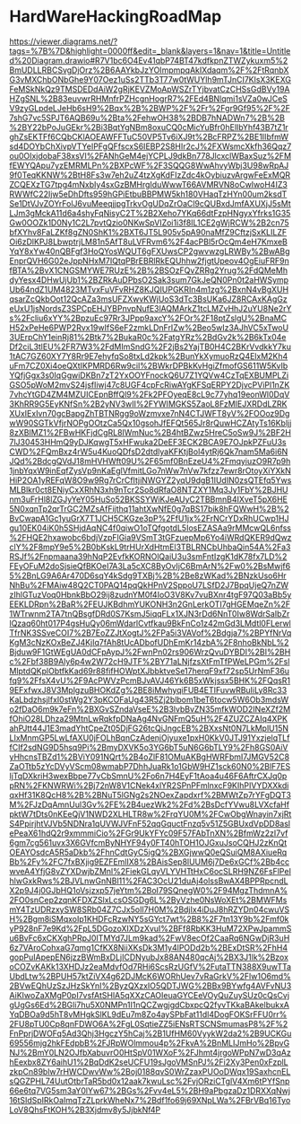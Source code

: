 # HardWareHackingRoadMap
https://viewer.diagrams.net/?tags=%7B%7D&highlight=0000ff&edit=_blank&layers=1&nav=1&title=Untitled%20Diagram.drawio#R7V1bc6O4Ev41qbP74BT47kdfkpnZTWZykuxm5%2BmUDLLRBCSvgDjOrz%2B6AAYkbJzYOImpmpqAkIXdaqm%2F%2FtRqnbXG3vMXChbONbGhe9Y07Oez1uSs2TTb3T77w0tWUYlh9mTJnCI7KlsX3KEXGFeMSkNkQz9TMSDEDdAiW2gRjKEVZMoApWSZrTYjbvatCzCHSsGdBVy19AHZgSNL%2B83euvwrRHMnfrPZHcgnHogrR7%2FEd4BNlqmi1sVZa0wJCeSV9zyGLpdeLJeHb6sH9%2Bqx%2B%2BWP%2F%2Fr%2Fgr9Gf95%2F%2F7shG7vc5SPJT6AQB69u%2Bta%2FehwOH38%2BDB7hNADWn7%2B%2B%2BY22bPoJuGEkr%2Bi3BqtYgNBm8oxuCQ0cMicYuBfr0hElIbYhf43B7tZ1rghZsEKTFf6CQbCKlAOEAWFFTuC50VP5Tv6iXJ9t%2BcFRPZ%2BE1IIbfmWsd4DOYbChXivpVTYeIPFgQFfscxS6IEBP2S8HIr2cJ%2FXWsmcXkfh36Qqz7ou0OIxjdobaF38xsVI%2FANhGeM4ejYCPLJ9dkBn778JlcxclWBaxSuz%2FMfEWYQApu7yzEMRMLPn%2BXPcWF%2F3SQQG8WwAhvyWbj3U98wRpAJ9f0TeqKKNW%2BtH8Fs3w7eh2uZ4tzXgKdFIzZdc4kOybiuzvArgwFeExMQRZCQEXzTG7tpg4mNxbIy4sxGzBMHrgIduWwwT66AVMRVN8oCwIwoH4IZ3RWWfC22Ijw5eDhDfts959hGPiEtbuBBPMW5kh180VHaqTzHYn00um2ksdTSe1DtVJvZOYrFolJ6vuMeeqjjpgTrkvOgUDqZrOaCl9cQUBxdJmfAXUXjJ5sMtLJm3gMckA11d6a4shyFqNisyC2T%2B2Xeho7YKq66dtFzpHNgyxYfrks1G35Gw0OOZk1D0Ny1C2L7pvtQzio0NKwSpVIZoi1i3f8IL1CE2gWjRCW%2B2cn75bfXYhv8FaLZKf8gZN0ShK1%2BXT6JT5L905v5pA90naMfZ9CftzjSxKLILZFOi6zDlKPJ8LbwptrjLM81n5AfT8uLVFRvm6%2F4acPBl5rOcQm4eH7KmxeBYqY8xYw40nQBFgf3HoQYosWQUT6gFXUwsCP2gwvwzgLRWBy%2BwABgEnprQVH6G02eJppNHxM7IQtqPBrEBRlRkEQUhhw2fjgtUpeov4OgEiuFRF9nfBTA%2BvX1CNGSMYWE7RUzE%2B%2BSOzFQvZRRg2Yrug%2FdQMeMhdyYesx4DHwUjUb1%2BZRkAuDPbsO2Sak3sum7GkJeQN0Pn0t2aHWSympUb64ndZ1UM4823MTvxFuVFvRHZ8KJQIUPGKRIn4m1zg%2BxnN4vBgXUHqsarZcQkbOot12QcAZa3msUFZXwvKWjUoS3dTc3BsUKa6JZ8RCAxKAgGzeUxU1jsNordsZ3SPCpEHJYBPnvpNufE3lAQMArkZ1tcLMZvHhJ2uYU8Ne2rYs%2Fcliu6xYY%2BpzuEc97Rr3JPpp9axcY%2FOr%2F18ptZslgU%2BnaMCH52xPeHe6PWP2Rvx19wIfS6eF2zmkLDnFrIZw%2Beo5wIz3AJhVC5xTwoU3UErpChY1einRj81%2Btk7%2BukaR0c%2FatgYRz%2BdGv2k%2B6kTx04eDf2ciL3tlEU%2FR7W3%2FdMImSndG%2F2jBs2YajTB0H4C2BKrVvdkkY7ku1tAC7GZ60XY7Y8Rr9E7ehyfqSo8txLd2kpk%2BunYkXymuoRzQ4ElxM2Kh4uFm7CZ0Xi4oeQXtIKPMRD6Rw9cil%2BWkrDPBkKvHgiZfmofGS611W5KvIbYQfjGgx3s0IqGgwiDKBn7zT2YxOOYFnockQ6U7Z1YQVw4CzTqEXBUMPLZiGSO5pWoM2mvS24jsfIiwj47c8UGF4cpFcRiwAYgKFSqERPY2DjvcPViPl1nZK7vhcYtGD4ZM4MZUICEpnBffQl9%2Fk2PFOyeqE8cL9c77yhq19eonWl0DqV3KhRR9G5EyKNfSn%2B2yNV3wII%2FYWIMGKS5ZaoL8FzMIEJXRDdLZRKXUxIExIvn70gcBapgZhTBTNRgg9oWzmvxe7nN4CTJWFT8yV%2FOOoz9DgwW90SGTkVfjrNOPgOOtzCa5Qx10gsohJfEFQt565Jr8rQuwHCZAtyTs16Kbljj8zXBIMZ1%2FBwHKFjdCgRL8IWmNuc%2B4htBZwz5HreC5oSw9J%2BF2H7lJ30453HHmQ9yDJKqwgT5xHFwuka2DeEF3ECK2BCA9E7OJpkPZFuU3sCWD%2FQmBxz4rW5u4KuoQDfsD2dtdlyaKFKtjBol4ytRj6Qk7nam5Ma6i6NJQd%2BdcgQVdJ18mHVHWft09U%2F65mf0BnEzeU4%2FmqyiuzO9R7p9h1jnbYqxW9inEqfZysVp9nKaEglVfmitLGo7nWw7nVw7kfzz7ewr8rOtoyXiYXkNHiP2OA1yREFqW8O9w9Rg7rCrCfItjiNWGYZ2yqU9dgB1IUdIN0zsQTEfq5YwsMLBlkr0ct8ENiyCxXRhN3xh9nTcr2So8dRfaO8NTZXY1Mq3Jy1FbY%2BJHUnm3uFrHl8lZGJyYeY05HuSo52BKSSYWiKJeAUyC2TBBmnB4IXveT5pX6HE5N0xqnTp2qrTrGC2MZsAfFijthq11ahtXwNfE0g7qBS17bik8hFQWwH%2B%2BvCwapA1Gc1yuGrX7T1JCH5CKGze3pP%2FfU1jx%2FrNCrYDxRhUCwp1HJgu10EK04iK0h5SHjdAqNC4f0qiwO1oTQfgotdL5IosEZASAa9rMMcwQL6nfss%2FHQE2hxawobc6bdjVzpFlGia9VSmT3tGFzuepMp6Yo4iWRdQKER9dQwzclY%2F8mpY9e5%2B0bKskL9trHUrXdHtmEl3TBLRNCbUhbaQin54A%2Fa3RSJf%2Fnpmaana39hNqP2EvfkKORNOlQaiU3u3smFntIzgK1dK78fx7LD%2FEyOFuM2doSjsieQfBKOeI7A3La5cXC8ByOvIjC6BmArN%2Fw0%2BsMwjf65%2BnLG9A6Ar470D6sqY4kSdg9TXBj%2B%2Be8zWKad%2BNzkUso6HrNhBu%2FMAiw48Q2CT0PAQ14pqQkHPnV2SppoU7LSfD2J7BpqUjeQ7nZWzIhlGTuzVoq0HbnkBbO29ij8zudnYM0f4IoO3V8Kv7vuBXnr4tgF97Q03aBb5yEEKLDRpn%2BaR%2FEUJKBdhmYUKONH3n2GnLerkOTI7gHGEMqeZn%2F1WTrwnm2TA7tnQBsgfDRd0S7KsmJ5iqqFLx1XJN3rDd6NnT0Iw8WdrSaIbZrlQzaq60ht017P4gsHuQy06mWdarlCvtfkau9BkFnCo1z42mGd3LMdtl0FLerwlTfrNK3SSveCOI7%2B7EoZZJtXogtJ%2FPa5i3VAVof%2Bdgja7%2BPYfNrVqKgM3cNzKOxBeZJ4KjIq7fAh8tUcADbofUDhEmKr14zbA%2F8nhoBkNbL%2Bjduw9F1GtWEgUA0dCFpAypJ%2FwnPn02rs906WrzQvuDYBDI%2BI%2BHc%2Fbf38B9Aly6p4w2W72cH9JTF%2BY71aLNjfzsXtFmTfPWeLPGm%2FslMlptdQKplObtfkKad69r88fifHOWptXJbbktveSe17herqF9xf72sp5UrNmF36ufq9%2FfsX4vU%2F9AcPWVzPcmBJvAVJ46Yk6B5xWkjssx5BHK%2FQqsR19EFxfwxJ8V3MplgzuBHOKdZg%2BE8iMwhyqiFUB4ETIFuvwRBuIiLy8Rc33KaLbdzhsjlfxI0stWg2Y3pKCOFaUg43R5Zj2blbom1beT6tocw5W6Ob3mdsWo2fDaO6m9k7eFn%2BXGvSZndaVseE%2B3lvbBvZN35mfkWOD2INeXZf2MfOhiO28LDhza29MtnLwRqkfpDNaAg4NvGNFmQ5uH%2F4ZUZCZAIq4XPKahPJtt44J1E3madYhtCpeZt05DjFG26tcQiJngcEB%2BXxsNt0N7LkMplU15NLIxMnmGP5LwLfAXU0jFOLhBqnCzAdenjOjyuxe1pxH0KkV0JTJ91YxzjelqTLffCIf2sdNG9D5hsq9Pi%2BmyDXVK5o3YG6bT5uN6G6bTLY9%2Fh8GS0AiVyHhcnsTBZd1%2BViY091NQrt%2B4oZlF81OMuAKBgHWRFbmI7JMGV52C8ZaOTtb5zYcDVyVScm08wmabP7DhhJuaRk1o1GbW9HZ1sck60N0%2BlF7ESljTqDXkriH3wexBbpe77vCbSmnU%2Fo6n7H4EyF1tAoa4u46F6AftrCXJq0ppRN%2FKNWRWi%2Bj72nW8V1CNek4xlYR2SPnPFmlnxcF9KIhPIVYDXXkdiqxHf31K8QcH8%2B%2BNuT5lGNg2s2NOexZapdxrf%2BMWtZp7rYFgDQT3M%2FJzDqAmnUul3Gv%2FE%2B4uezWk2%2Fd%2BsDcfYVwu8LVXcfaHfpktW7tDts0nKEeQjV1NWD2XLHLTR8w%2FrqYU0M%2FCwObgWnayin7xjRtS4PpirjhtVJVb5NDNra1qUVWJVFnF52qqGquctFnzq5v51Z5GBUxdVpDD8aslePeaX61hdQ2r9xmmmiCio%2FGr9UkYFYc09F57FAbTnXN%2BfmWz2zI7vf6gm7cg561uvx3X6GVfcmByNHYF94y0FT40hTOH1OJGxuJsoCQHJ2zKnQtOEAYOsdcA5R5aDkb%2FhnCdtGyC5igQ%2BXGjwwQ0eQSuiQM8AXiueRqBb%2Fy%2FC7fxBXjig9EZFEmlIX8%2BAisSep8lUUM6j7De6xGCf%2Bb4ccwveA4YfjG8vZYXDwjbZMnl%2FiekGLqyVLYVHTtHxC6ocSLRH9NZ6FsFlPeIhlwGxkRws%2BJVLnwGnNBl11%2FAC3OcU21duAj4olssBwAX4BPPRpcndLX2p9J4j0GJbHQ1oVsjzxp57jeYtm%2BoI79SQnegW0%2F94MgzThdmnA%2FO0snCep2zqnKFDXZSlxLcsOSGDg6L%2ByVzhe0NsWoXEt%2BMWFMsmY4TzUDRzxySW8SRb04Z7CJx5oIl7H0M%2BdjIx4iDuJ8hRZYDn04cwuVSH%2Bgm8iSMqxoIp1KHDFcRzwNY5sGYct7wt%2B8%2F7tn13Y9b%2Fmf0kyP928nF7e9Kd%2FpL5DGozoXIXDzXvuI%2BFf8RbKK3HuM72XPwJpammSu6BvFc6xCKXghPRpJ0ITMYd7JLm9kad%2FwV8ecOf2CaaRq6NGwDjR3uH6z7VAroCohxaG7qmg1CfKX8NiiXKsDk3M1y4lPODd2b%2BExDtSR%2FhH4gopPuIApepEN6jzzBWmBxDLjICDNyubJx88AN480qcAj%2BX3J1lk%2BzoxoCOZvKAKk13XHDJz2eaMdvfOd7RHi6ScsRzUGfV%2FutaTTN388X9uwTTaUbdLtw%2BPUH57ktZiVX4g62DJMcK6WORhUev7vRaGrkV%2Flw1O6md%2BVwEQhUzSzJHzSkYnI%2ByzQXzxIO5QDTJWG%2BBx9BYwfg4AVFvNU3AiKIwoZaXMgP0pI7vsfAtSHlA5qXXzCAOIeuaGYCEeVOyQuZuySUz0cQsCvjgUgGs6Ed%2BGli7hu5X0NMPn1I1nQCZwgjgdCbxpcQ2fyvTKkaBAkelbukxAYqDBOa9d5hT8vMHgkSlKL9dEu7m8Zo4aySPbFat11dl4DogFOKSrFFU0rr%2FU8pTU0Cp8qnFDWO6A%2FgL0SqtieZZ5iENsRTSCNSmumasP8%2F%2FnPprjDWOFq5Ad3Qhj3HgczY5hCaj%2B1UfHM60VyykW2da2%2B9UCKGu69556mjg2hkFEdpbB%2FJRpWOlmmou4p%2FkvA%2BnMLIJmHo%2BpvGNJ%2BmY0LN2OJfbXabuvrO0HtSpV01WXoF%2FJhmt4jrgoWPpN7wD3qAzhEexbx8ZY6aihU1%2BqDdK2seUCFU19sJgoVMSnPJ%2Fi2Xy3Pen0xFzplLzkpCn89blw7rHWCDwvWw%2Boj0188qvS0WrZzaxPUOoDWqx19SaxhcnELsQGZPHL74UutOtbrTaR5bd0x12aak7kwuLsc%2FvjORziCTglV4Xm6tPYfSnp66e6tq7VG5sm3aY0lYw67%2BGs%2Fvv4eL5%2BH9aPbgzaDz1DRXXqNwj16tSIdSpIRkOaImqTzZLprkWheNx7%2Bdf1fo69j69XNpLWa%2FBrVBq16TyoLoV8QhsFtKOH%2B3Xjdmv8y5JjbkNf4P
